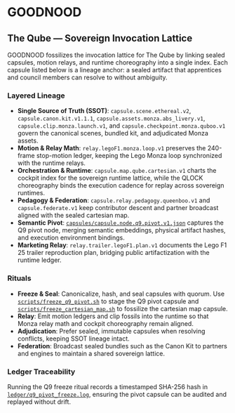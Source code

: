 # GOODNOOD

## The Qube — Sovereign Invocation Lattice
GOODNOOD fossilizes the invocation lattice for The Qube by linking sealed capsules, motion relays, and runtime choreography into a single index. Each capsule listed below is a lineage anchor: a sealed artifact that apprentices and council members can resolve to without ambiguity.

### Layered Lineage
- **Single Source of Truth (SSOT)**: `capsule.scene.ethereal.v2`, `capsule.canon.kit.v1.1.1`, `capsule.assets.monza.abs_livery.v1`, `capsule.clip.monza.launch.v1`, and `capsule.checkpoint.monza.quboo.v1` govern the canonical scenes, bundled kit, and adjudicated Monza assets.
- **Motion & Relay Math**: `relay.legoF1.monza.loop.v1` preserves the 240-frame stop-motion ledger, keeping the Lego Monza loop synchronized with the runtime relays.
- **Orchestration & Runtime**: `capsule.map.qube.cartesian.v1` charts the cockpit index for the sovereign runtime lattice, while the QLOCK choreography binds the execution cadence for replay across sovereign runtimes.
- **Pedagogy & Federation**: `capsule.relay.pedagogy.queenboo.v1` and `capsule.federate.v1` keep contributor descent and partner broadcast aligned with the sealed cartesian map.
- **Semantic Pivot**: [`capsules/capsule.node.q9.pivot.v1.json`](capsules/capsule.node.q9.pivot.v1.json) captures the Q9 pivot node, merging semantic embeddings, physical artifact hashes, and execution environment bindings.
- **Marketing Relay**: `relay.trailer.legoF1.plan.v1` documents the Lego F1 25 trailer reproduction plan, bridging public artifactization with the runtime ledger.

### Rituals
- **Freeze & Seal**: Canonicalize, hash, and seal capsules with quorum. Use [`scripts/freeze_q9_pivot.sh`](scripts/freeze_q9_pivot.sh) to stage the Q9 pivot capsule and [`scripts/freeze_cartesian_map.sh`](scripts/freeze_cartesian_map.sh) to fossilize the cartesian map capsule.
- **Relay**: Emit motion ledgers and clip fossils into the runtime so that Monza relay math and cockpit choreography remain aligned.
- **Adjudication**: Prefer sealed, immutable capsules when resolving conflicts, keeping SSOT lineage intact.
- **Federation**: Broadcast sealed bundles such as the Canon Kit to partners and engines to maintain a shared sovereign lattice.

### Ledger Traceability
Running the Q9 freeze ritual records a timestamped SHA-256 hash in [`ledger/q9_pivot_freeze.log`](ledger/q9_pivot_freeze.log), ensuring the pivot capsule can be audited and replayed without drift.
